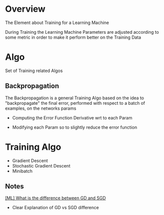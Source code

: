 
# Overview 

The Element about Training for a Learning Machine 

During Training the Learning Machine Parameters are adjusted according to some metric in order to make it perform better on the Training Data  

# Algo 

Set of Training related Algos  

## Backpropagation 

The Backpropagation is a general Training Algo based on the idea to "backpropagate" the final error, performed with respect to a batch of examples, on the networks params 

- Computing the Error Function Derivative wrt to each Param 

- Modifying each Param so to slightly reduce the error function 

# Training Algo 

- Gradient Descent 
- Stochastic Gradient Descent 
- Minibatch 



## Notes 

[[ML] What is the difference between GD and SGD](https://techpills.quora.com/ML-What-is-the-difference-between-GD-and-SGD)
- Clear Explanation of GD vs SGD difference


